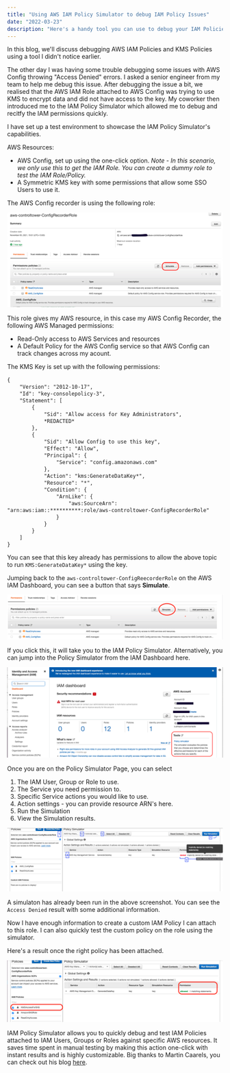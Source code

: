```yaml
---
title: "Using AWS IAM Policy Simulator to debug IAM Policy Issues"
date: "2022-03-23"
description: "Here's a handy tool you can use to debug your IAM Policies on AWS and ship Roles faster."
---
```


In this blog, we'll discuss debugging AWS IAM Policies and KMS Policies using a tool I didn't notice earlier.

The other day I was having some trouble debugging some issues with AWS Config throwing "Access Denied" errors.
I asked a senior engineer from my team to help me debug this issue. After debugging the issue a bit, we realised that the AWS IAM Role attached to AWS Config was trying to use KMS to encrypt data and did not have access to the key.
My coworker then introduced me to the IAM Policy Simulator which allowed me to debug and recitfy the IAM permissions quickly.

I have set up a test environment to showcase the IAM Policy Simulator's capabilities.

AWS Resources:

- AWS Config, set up using the one-click option. _Note -  In this scenario, we only use this to get the IAM Role. You can create a dummy role to test the IAM Role/Policy._
- A Symmetric KMS key with some permissions that allow some SSO Users to use it.

The AWS Config recorder is using the following role:

![test role here](./img/policysim-iam-policy2.png)

This role gives my AWS resource, in this case my AWS Config Recorder, the following AWS Managed permissions:

- Read-Only access to AWS Services and resources
- A Default Policy for the AWS Config service so that AWS Config can track changes across my acount.

The KMS Key is set up with the following permissions:

```{json}
{
    "Version": "2012-10-17",
    "Id": "key-consolepolicy-3",
    "Statement": [
        {
            "Sid": "Allow access for Key Administrators",
            *REDACTED*
        },
        {
            "Sid": "Allow Config to use this key",
            "Effect": "Allow",
            "Principal": {
                "Service": "config.amazonaws.com"
            },
            "Action": "kms:GenerateDataKey*",
            "Resource": "*",
            "Condition": {
                "ArnLike": {
                    "aws:SourceArn": "arn:aws:iam::**********:role/aws-controltower-ConfigRecorderRole"
                }
            }
        }
    ]
}
```

You can see that this key already has permissions to allow the above topic to run `KMS:GenerateDataKey*` using the key.

Jumping back to the `aws-controltower-ConfigReecorderRole` on the AWS IAM Dashboard, you can see a button that says **Simulate**.

![Simualtor Button on IAM Role](./img/policysim-iam-policy.png)

If you click this, it will take you to the IAM Policy Simulator. Alternatively, you can jump into the Policy Simulator from the IAM Dashboard here.

![IAM Dashboard](./img/policysim-iam-dashboard.png)

Once you are on the Policy Simulator Page, you can select

1. The IAM User, Group or Role to use.
2. The Service you need permission to.
3. Specific Service actions you would like to use.
4. Action settings -  you can provide resource ARN's here.
5. Run the Simulation
6. View the Simulation results.

![IAM Policy Simulator](./img/policysim-denied.png)

A simulaton has already been run in the above screenshot. You can see the `Access Denied` result with some additional information.

Now I have enough information to create a custom IAM Policy I can attach to this role. I can also quickly test the custom policy on the role using the simulator.

Here's a result once the right policy has been attached.

![Policy Simulator Passed](./img/policysim-success.png)

IAM Policy Simulator allows you to quickly debug and test IAM Policies attached to IAM Users, Groups or Roles against specific AWS resources. It saves time spent in manual testing by making this action one-click with instant results and is highly customizable.
Big thanks to Martin Caarels, you can check out his blog [here](https://blog.caarels.com).
